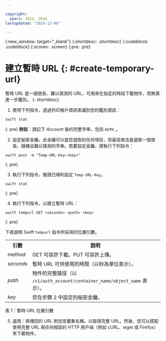 ```yaml
---

copyright:
  years: 2014, 2016
lastupdated: "2016-12-06"

---
```


{:new_window: target="_blank"}
{:shortdesc: .shortdesc}
{:codeblock: .codeblock}
{:screen: .screen}
{:pre: .pre}


# 建立暫時 URL {: #create-temporary-url}

暫時 URL 是一個很長、難以猜測的 URL，可用來在指定的時段下載物件，而無需進一步鑑別。
{: shortdesc}


1. 使用下列指令，透過列印帳戶資訊來識別您的鑑別資訊：

  ```
  swift stat
  ```
  {: pre}
  **附註**：請記下 *Account* 後的完整字串，包括 `AUTH_`。

2. 設定秘密金鑰。此金鑰可以是您選取的任何項目，但最佳做法是選取一個很長、隨機且難以猜測的字串。若要設定金鑰，請執行下列指令：

  ```
  swift post -m "Temp-URL-Key:<key>"
  ```
  {: pre}

3. 執行下列指令，驗證已順利設定 `Temp-URL-Key`。

  ```
  swift stat
  ```
  {: pre}

4. 執行下列指令，以建立暫時 URL：

  ```
  swift tempurl GET <seconds> <path> <key>
  ```
  {: pre}

  下表說明 Swift `tempurl` 指令所採用的位置引數。
  <table>
    <tr>
      <th> 引數</th>
      <th> 說明</th>
    </tr>
    <tr>
      <td> <i> method </i> </td>
      <td> GET 可容許下載。PUT 可容許上傳。</td>
    </tr>
    <tr>
      <td> <i> seconds </i> </td>
      <td> 暫時 URL 可供使用的時間（以秒為單位表示）。</td>
    </tr>
    <tr>
      <td> <i> path </i> </td>
      <td> 物件的完整路徑（以 <code>/v1/<i>auth_account</i>/<i>container_name</i>/<i>object_name</i></code> 表示）。</td>
    </tr>
    <tr>
      <td> <i> key </i> </td>
      <td> 您在步驟 2 中設定的秘密金鑰。</td>
    </tr>
  </table>

  表 1：暫時 URL 位置引數

5. 選用：將傳回的 URL 附加至叢集名稱，以取得完整 URL。然後，您可以搭配使用完整 URL 與任何相容的 HTTP 用戶端（例如 cURL、wget 或 Firefox）來下載物件。
